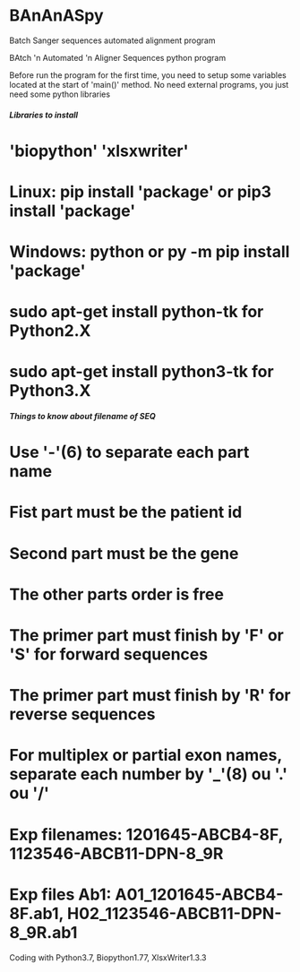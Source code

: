 # BAnAnASpy
Batch Sanger sequences automated alignment program


BAtch 'n Automated 'n Aligner Sequences python program

Before run the program for the first time, you need to setup some variables located at the start of 'main()' method.
No need external programs, you just need some python libraries

#####  Libraries to install  #####
# 'biopython' 'xlsxwriter'
# Linux: pip install 'package' or pip3 install 'package'
# Windows: python or py -m pip install 'package'
# sudo apt-get install python-tk for Python2.X
# sudo apt-get install python3-tk for Python3.X

#####  Things to know about filename of SEQ  #####
# Use '-'(6) to separate each part name
# Fist part must be the patient id
# Second part must be the gene
# The other parts order is free
# The primer part must finish by 'F' or 'S' for forward sequences
# The primer part must finish by 'R' for reverse sequences
# For multiplex or partial exon names, separate each number by '_'(8) ou '.' ou '/'
# Exp filenames: 1201645-ABCB4-8F, 1123546-ABCB11-DPN-8_9R
# Exp files Ab1: A01_1201645-ABCB4-8F.ab1, H02_1123546-ABCB11-DPN-8_9R.ab1

Coding with Python3.7, Biopython1.77, XlsxWriter1.3.3

